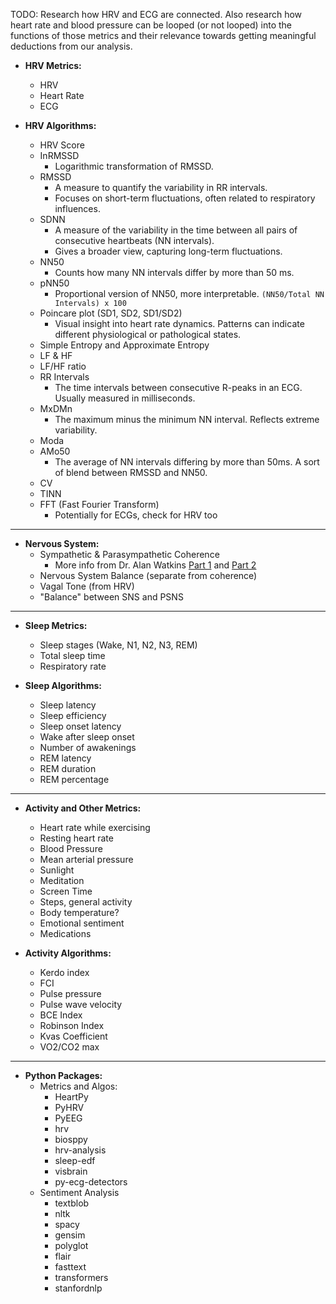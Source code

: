 TODO: Research how HRV and ECG are connected. Also research how heart rate and blood pressure can be looped (or not 
looped) into the functions of those metrics and their relevance towards getting meaningful deductions from our analysis.

- **HRV Metrics:**
    - HRV
    - Heart Rate
    - ECG


- **HRV Algorithms:**
    - HRV Score
    - InRMSSD
      - Logarithmic transformation of RMSSD.
    - RMSSD
      - A measure to quantify the variability in RR intervals.
      - Focuses on short-term fluctuations, often related to respiratory influences.
    - SDNN
      - A measure of the variability in the time between all pairs of consecutive heartbeats (NN intervals).
      - Gives a broader view, capturing long-term fluctuations.
    - NN50
      - Counts how many NN intervals differ by more than 50 ms.
    - pNN50
      - Proportional version of NN50, more interpretable. `(NN50/Total NN Intervals) x 100`
    - Poincare plot (SD1, SD2, SD1/SD2)
      - Visual insight into heart rate dynamics. Patterns can indicate different physiological or pathological states.
    - Simple Entropy and Approximate Entropy
    - LF & HF
    - LF/HF ratio
    - RR Intervals
      - The time intervals between consecutive R-peaks in an ECG. Usually measured in milliseconds.
    - MxDMn
      - The maximum minus the minimum NN interval. Reflects extreme variability.
    - Moda
    - AMo50
      - The average of NN intervals differing by more than 50ms. A sort of blend between RMSSD and NN50.
    - CV
    - TINN
    - FFT (Fast Fourier Transform)
      - Potentially for ECGs, check for HRV too

---

- **Nervous System:**
  - Sympathetic & Parasympathetic Coherence
    - More info from Dr. Alan Watkins [Part 1](https://youtu.be/q06YIWCR2Js?si=CEQqyBROOto1FCww) and [Part 2](https://youtu.be/Q_fFattg8N0?si=p20w-aUUBnXMgY6e)
  - Nervous System Balance (separate from coherence)
  - Vagal Tone (from HRV)
  - "Balance" between SNS and PSNS

---

- **Sleep Metrics:**
    - Sleep stages (Wake, N1, N2, N3, REM)
    - Total sleep time
    - Respiratory rate


- **Sleep Algorithms:**
    - Sleep latency
    - Sleep efficiency
    - Sleep onset latency
    - Wake after sleep onset
    - Number of awakenings
    - REM latency
    - REM duration
    - REM percentage

---

- **Activity and Other Metrics:**
    - Heart rate while exercising
    - Resting heart rate
    - Blood Pressure
    - Mean arterial pressure
    - Sunlight
    - Meditation
    - Screen Time
    - Steps, general activity
    - Body temperature?
    - Emotional sentiment
    - Medications


- **Activity Algorithms:**
    - Kerdo index
    - FCI
    - Pulse pressure
    - Pulse wave velocity
    - BCE Index
    - Robinson Index
    - Kvas Coefficient
    - VO2/CO2 max

---

- **Python Packages:**
    - Metrics and Algos:
      - HeartPy
      - PyHRV
      - PyEEG
      - hrv
      - biosppy
      - hrv-analysis
      - sleep-edf
      - visbrain
      - py-ecg-detectors
    - Sentiment Analysis
      - textblob
      - nltk
      - spacy
      - gensim
      - polyglot
      - flair
      - fasttext
      - transformers
      - stanfordnlp